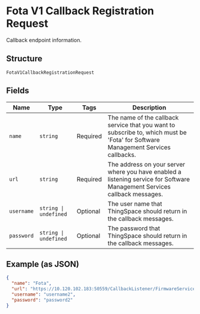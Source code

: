 
# Fota V1 Callback Registration Request

Callback endpoint information.

## Structure

`FotaV1CallbackRegistrationRequest`

## Fields

| Name | Type | Tags | Description |
|  --- | --- | --- | --- |
| `name` | `string` | Required | The name of the callback service that you want to subscribe to, which must be 'Fota' for Software Management Services callbacks. |
| `url` | `string` | Required | The address on your server where you have enabled a listening service for Software Management Services callback messages. |
| `username` | `string \| undefined` | Optional | The user name that ThingSpace should return in the callback messages. |
| `password` | `string \| undefined` | Optional | The password that ThingSpace should return in the callback messages. |

## Example (as JSON)

```json
{
  "name": "Fota",
  "url": "https://10.120.102.183:50559/CallbackListener/FirmwareServiceMessages.asmx",
  "username": "username2",
  "password": "password2"
}
```

